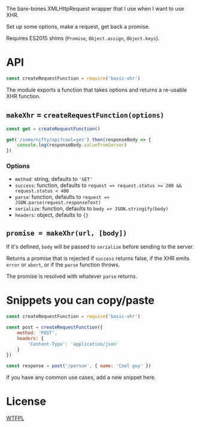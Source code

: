 The bare-bones XMLHttpRequest wrapper that I use when I want to use XHR.

Set up some options, make a request, get back a promise.

Requires ES2015 shims (`Promise`, `Object.assign`, `Object.keys`).

# API

```js
const createRequestFunction = require('basic-xhr')
```

The module exports a function that takes options and returns a re-usable XHR function.

## `makeXhr` = `createRequestFunction(options)`

```js
const get = createRequestFunction()

get('/some/nifty/api?cool=yes').then(responseBody => {
	console.log(responseBody.valueFromServer)
})
```

### Options

- `method`: string, defaults to `'GET'`
- `success`: function, defaults to `request => request.status >= 200 && request.status < 400`
- `parse`: function, defaults to `request => JSON.parse(request.responseText)`
- `serialize`: function, defaults to `body => JSON.stringify(body)`
- `headers`: object, defaults to `{}`

## `promise = makeXhr(url, [body])`

If it's defined, `body` will be passed to `serialize` before sending to the server.

Returns a promise that is rejected if `success` returns false, if the XHR emits `error` or `abort`, or if the `parse` function throws.

The promise is resolved with whatever `parse` returns.

# Snippets you can copy/paste

```js
const createRequestFunction = require('basic-xhr')

const post = createRequestFunction({
	method: 'POST',
	headers: {
		'Content-Type': 'application/json'
	}
})

const response = post('/person', { name: 'Cool guy' })
```

If you have any common use cases, add a new snippet here.

# License

[WTFPL](http://wtfpl2.com)
